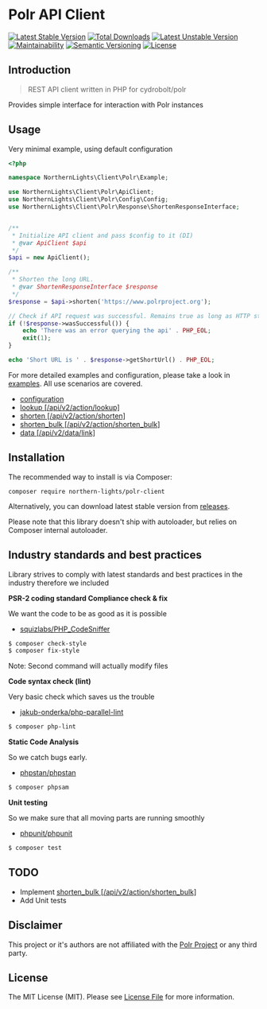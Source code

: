 # Polr API Client

[![Latest Stable Version](https://poser.pugx.org/northern-lights/polr-client/v/stable)](https://packagist.org/packages/northern-lights/polr-client)
[![Total Downloads](https://poser.pugx.org/northern-lights/polr-client/downloads)](https://packagist.org/packages/northern-lights/polr-client)
[![Latest Unstable Version](https://poser.pugx.org/northern-lights/polr-client/v/unstable)](https://packagist.org/packages/northern-lights/polr-client)
[![Maintainability](https://api.codeclimate.com/v1/badges/ad0be96540ad3c002ab7/maintainability)](https://codeclimate.com/github/N0rthernL1ghts/polr-client/maintainability)
[![Semantic Versioning](https://img.shields.io/badge/Semantic_Versioning-Yes-blue.svg)](https://semver.org)
[![License](https://poser.pugx.org/northern-lights/polr-client/license)](https://packagist.org/packages/northern-lights/polr-client)

## Introduction

> REST API client written in PHP for cydrobolt/polr

Provides simple interface for interaction with Polr instances

## Usage

Very minimal example, using default configuration
``` php
<?php

namespace NorthernLights\Client\Polr\Example;

use NorthernLights\Client\Polr\ApiClient;
use NorthernLights\Client\Polr\Config\Config;
use NorthernLights\Client\Polr\Response\ShortenResponseInterface;


/**
 * Initialize API client and pass $config to it (DI)
 * @var ApiClient $api
 */
$api = new ApiClient();

/**
 * Shorten the long URL.
 * @var ShortenResponseInterface $response
 */
$response = $api->shorten('https://www.polrproject.org');

// Check if API request was successful. Remains true as long as HTTP status code equals 200 OK
if (!$response->wasSuccessful()) {
    echo 'There was an error querying the api' . PHP_EOL;
    exit(1);
}

echo 'Short URL is ' . $response->getShortUrl() . PHP_EOL;
```

For more detailed examples and configuration, please take a look in [examples](https://github.com/N0rthernL1ghts/polr-client/tree/master/examples). All use scenarios are covered. 
- [configuration](examples/config.php)
- [lookup  [/api/v2/action/lookup]](https://docs.polrproject.org/en/latest/developer-guide/api/#apiv2actionlookup)
- [shorten [/api/v2/action/shorten]](https://docs.polrproject.org/en/latest/developer-guide/api/#apiv2actionshorten)
- [shorten_bulk [/api/v2/action/shorten_bulk]](https://docs.polrproject.org/en/latest/developer-guide/api/#apiv2actionshorten_bulk) 
- [data [/api/v2/data/link]](https://docs.polrproject.org/en/latest/developer-guide/api/#apiv2datalink)

## Installation

The recommended way to install is via Composer:

```
composer require northern-lights/polr-client
```
Alternatively, you can download latest stable version from [releases](https://github.com/N0rthernL1ghts/polr-client/releases/latest).

Please note that this library doesn't ship with autoloader, but relies on Composer internal autoloader.

## Industry standards and best practices
Library strives to comply with latest standards and best practices in the industry therefore we included

__PSR-2 coding standard Compliance check & fix__

We want the code to be as good as it is possible

- [squizlabs/PHP_CodeSniffer](https://github.com/squizlabs/PHP_CodeSniffer)

``` bash
$ composer check-style
$ composer fix-style
```
Note: Second command will actually modify files

__Code syntax check (lint)__

Very basic check which saves us the trouble

- [jakub-onderka/php-parallel-lint](https://github.com/JakubOnderka/PHP-Parallel-Lint)

``` bash
$ composer php-lint
```

__Static Code Analysis__

So we catch bugs early.

- [phpstan/phpstan](https://github.com/phpstan/phpstan)

``` bash
$ composer phpsam
```

__Unit testing__

So we make sure that all moving parts are running smoothly

- [phpunit/phpunit](https://github.com/sebastianbergmann/phpunit)

``` bash
$ composer test
```

## TODO
- Implement [shorten_bulk [/api/v2/action/shorten_bulk]](https://docs.polrproject.org/en/latest/developer-guide/api/#apiv2actionshorten_bulk) 
- Add Unit tests

## Disclaimer
This project or it's authors are not affiliated with the [Polr Project](https://polrproject.org/) or any third party.

## License
The MIT License (MIT). Please see [License File](LICENSE) for more information.